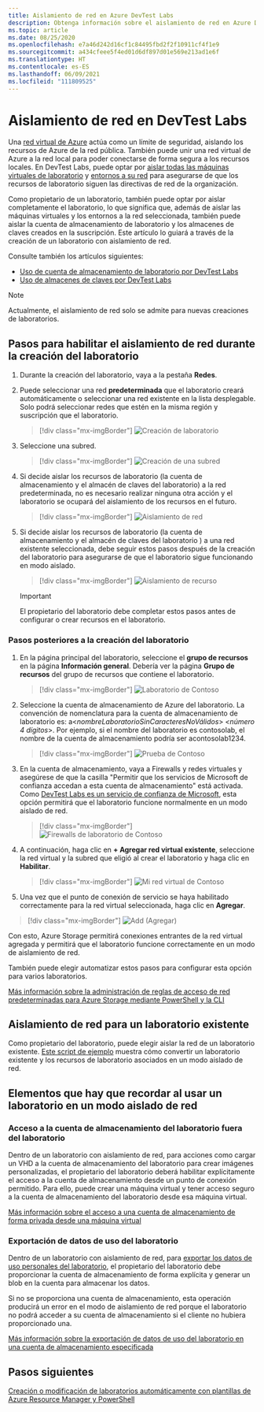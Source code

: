 ```yaml
---
title: Aislamiento de red en Azure DevTest Labs
description: Obtenga información sobre el aislamiento de red en Azure DevTest Labs.
ms.topic: article
ms.date: 08/25/2020
ms.openlocfilehash: e7a46d242d16cf1c84495fbd2f2f10911cf4f1e9
ms.sourcegitcommit: a434cfeee5f4ed01d6df897d01e569e213ad1e6f
ms.translationtype: HT
ms.contentlocale: es-ES
ms.lasthandoff: 06/09/2021
ms.locfileid: "111809525"
---
```

# <a name="network-isolation-in-devtest-labs"></a>Aislamiento de red en DevTest Labs

Una [red virtual de Azure](../virtual-network/virtual-networks-overview.md) actúa como un límite de seguridad, aislando los recursos de Azure de la red pública. También puede unir una red virtual de Azure a la red local para poder conectarse de forma segura a los recursos locales. En DevTest Labs, puede optar por [aislar todas las máquinas virtuales de laboratorio](devtest-lab-configure-vnet.md) y [entornos a su red](connect-environment-lab-virtual-network.md) para asegurarse de que los recursos de laboratorio siguen las directivas de red de la organización. 

Como propietario de un laboratorio, también puede optar por aislar completamente el laboratorio, lo que significa que, además de aislar las máquinas virtuales y los entornos a la red seleccionada, también puede aislar la cuenta de almacenamiento de laboratorio y los almacenes de claves creados en la suscripción. Este artículo lo guiará a través de la creación de un laboratorio con aislamiento de red. 

Consulte también los artículos siguientes:

- [Uso de cuenta de almacenamiento de laboratorio por DevTest Labs](encrypt-storage.md)
- [Uso de almacenes de claves por DevTest Labs](devtest-lab-store-secrets-in-key-vault.md)
 
> [!NOTE]
> Actualmente, el aislamiento de red solo se admite para nuevas creaciones de laboratorios.

## <a name="steps-to-enable-network-isolation-during-lab-creation"></a>Pasos para habilitar el aislamiento de red durante la creación del laboratorio

1. Durante la creación del laboratorio, vaya a la pestaña **Redes**.
1. Puede seleccionar una red **predeterminada** que el laboratorio creará automáticamente o seleccionar una red existente en la lista desplegable. Solo podrá seleccionar redes que estén en la misma región y suscripción que el laboratorio. 

    > [!div class="mx-imgBorder"]
    > ![Creación de laboratorio](./media/network-isolation/create-lab.png)
1. Seleccione una subred.

    > [!div class="mx-imgBorder"]
    > ![Creación de una subred](./media/network-isolation/create-lab-subnet.png)
1. Si decide aislar los recursos de laboratorio (la cuenta de almacenamiento y el almacén de claves del laboratorio) a la red predeterminada, no es necesario realizar ninguna otra acción y el laboratorio se ocupará del aislamiento de los recursos en el futuro.
 
    > [!div class="mx-imgBorder"]
    > ![Aislamiento de red](./media/network-isolation/isolate-lab-resources.png)
1. Si decide aislar los recursos de laboratorio (la cuenta de almacenamiento y el almacén de claves del laboratorio ) a una red existente seleccionada, debe seguir estos pasos después de la creación del laboratorio para asegurarse de que el laboratorio sigue funcionando en modo aislado. 
 
    > [!div class="mx-imgBorder"]
    > ![Aislamiento de recurso](./media/network-isolation/isolate-my-vnet.png)

    > [!IMPORTANT]
    > El propietario del laboratorio debe completar estos pasos antes de configurar o crear recursos en el laboratorio.

### <a name="steps-to-follow-post-lab-creation"></a>Pasos posteriores a la creación del laboratorio

1. En la página principal del laboratorio, seleccione el **grupo de recursos** en la página **Información general**. Debería ver la página **Grupo de recursos** del grupo de recursos que contiene el laboratorio. 
 
   > [!div class="mx-imgBorder"]
   > ![Laboratorio de Contoso](./media/network-isolation/contoso-lab.png)
1. Seleccione la cuenta de almacenamiento de Azure del laboratorio. La convención de nomenclatura para la cuenta de almacenamiento de laboratorio es: a<*nombreLaboratorioSinCaracteresNoVálidos*> *<número 4 dígitos*>. Por ejemplo, si el nombre del laboratorio es contosolab, el nombre de la cuenta de almacenamiento podría ser acontosolab1234.
 
   > [!div class="mx-imgBorder"]
   > ![Prueba de Contoso](./media/network-isolation/contoso-test.png)
1. En la cuenta de almacenamiento, vaya a Firewalls y redes virtuales y asegúrese de que la casilla "Permitir que los servicios de Microsoft de confianza accedan a esta cuenta de almacenamiento" está activada. Como [DevTest Labs es un servicio de confianza de Microsoft](../storage/common/storage-network-security.md#trusted-microsoft-services), esta opción permitirá que el laboratorio funcione normalmente en un modo aislado de red. 

   > [!div class="mx-imgBorder"]
   > ![Firewalls de laboratorio de Contoso](./media/network-isolation/contoso-lab-firewalls-vnets.png)
1. A continuación, haga clic en **+ Agregar red virtual existente**, seleccione la red virtual y la subred que eligió al crear el laboratorio y haga clic en **Habilitar**. 

   > [!div class="mx-imgBorder"]
   > ![Mi red virtual de Contoso](./media/network-isolation/contoso-lab-my-vnet.png)
5.  Una vez que el punto de conexión de servicio se haya habilitado correctamente para la red virtual seleccionada, haga clic en **Agregar**. 

   > [!div class="mx-imgBorder"]
   > ![Add (Agregar)](./media/network-isolation/contoso-firewall-add.png)
 
Con esto, Azure Storage permitirá conexiones entrantes de la red virtual agregada y permitirá que el laboratorio funcione correctamente en un modo de aislamiento de red. 

También puede elegir automatizar estos pasos para configurar esta opción para varios laboratorios. 

[Más información sobre la administración de reglas de acceso de red predeterminadas para Azure Storage mediante PowerShell y la CLI](../storage/common/storage-network-security.md?toc=%2fazure%2fvirtual-network%2ftoc.json#powershell)

## <a name="network-isolation-for-an-existing-lab"></a>Aislamiento de red para un laboratorio existente

Como propietario del laboratorio, puede elegir aislar la red de un laboratorio existente. [Este script de ejemplo](https://github.com/Azure/azure-devtestlab/blob/master/Tools/ConvertDtlLabToIsolatedNetwork/Convert-DtlLabToIsolatedNetwork.ps1) muestra cómo convertir un laboratorio existente y los recursos de laboratorio asociados en un modo aislado de red. 

## <a name="things-to-remember-while-using-a-lab-in-a-network-isolated-mode"></a>Elementos que hay que recordar al usar un laboratorio en un modo aislado de red

### <a name="accessing-labs-storage-account-outside-the-lab"></a>Acceso a la cuenta de almacenamiento del laboratorio fuera del laboratorio 

Dentro de un laboratorio con aislamiento de red, para acciones como cargar un VHD a la cuenta de almacenamiento del laboratorio para crear imágenes personalizadas, el propietario del laboratorio deberá habilitar explícitamente el acceso a la cuenta de almacenamiento desde un punto de conexión permitido. Para ello, puede crear una máquina virtual y tener acceso seguro a la cuenta de almacenamiento del laboratorio desde esa máquina virtual. 

[Más información sobre el acceso a una cuenta de almacenamiento de forma privada desde una máquina virtual](../private-link/tutorial-private-endpoint-storage-portal.md)

### <a name="exporting-usage-data-from-the-lab"></a>Exportación de datos de uso del laboratorio 

Dentro de un laboratorio con aislamiento de red, para [exportar los datos de uso personales del laboratorio](personal-data-delete-export.md), el propietario del laboratorio debe proporcionar la cuenta de almacenamiento de forma explícita y generar un blob en la cuenta para almacenar los datos. 

Si no se proporciona una cuenta de almacenamiento, esta operación producirá un error en el modo de aislamiento de red porque el laboratorio no podrá acceder a su cuenta de almacenamiento si el cliente no hubiera proporcionado una. 

[Más información sobre la exportación de datos de uso del laboratorio en una cuenta de almacenamiento especificada](personal-data-delete-export.md#azure-powershell)

## <a name="next-steps"></a>Pasos siguientes

[Creación o modificación de laboratorios automáticamente con plantillas de Azure Resource Manager y PowerShell](devtest-lab-use-arm-and-powershell-for-lab-resources.md)
